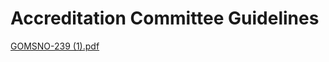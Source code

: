 # Accreditation Committee Guidelines

[GOMSNO-239 (1).pdf](../files/08902d4b-d26c-4fd3-bc16-5eac6e4892d0.pdf)